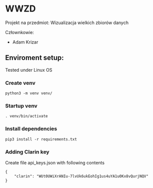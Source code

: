 # WWZD
Projekt na przedmiot: Wizualizacja wielkich zbiorów danych

Człownkowie:
* Adam Krizar

## Enviroment setup:

Tested under Linux OS

### Create venv
```
python3 -m venv venv/
```

### Startup venv
```
. venv/bin/activate
```

### Install dependencies
```
pip3 install -r requirements.txt
```

### Adding Clarin key
Create file api_keys.json with following contents

```
{
    "clarin": "WUt0UWiXrANIu-7lvUk6ukEohIg1us4uYA1u0Kx8vQurjNQV"
}
```
